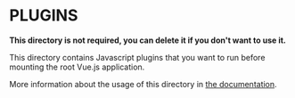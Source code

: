 # PLUGINS

**This directory is not required, you can delete it if you don't want to use it.**

This directory contains Javascript plugins that you want to run before mounting the root Vue.js application.

More information about the usage of this directory in [the documentation](https://nuxtjs.org/guide/plugins).

<!-- update: 2025-07-31T19:36:10.007944 -->

<!-- update: 2025-07-31T19:37:42.028926 -->

<!-- update: 2025-07-31T19:39:42.612734 -->

<!-- update: 2025-07-31T19:40:47.323301 -->

<!-- update: 2025-07-31T19:44:34.908279 -->

<!-- update: 2025-07-31T19:47:17.937175 -->

<!-- update: 2025-07-31T19:50:45.287177 -->

<!-- update: 2025-07-31T19:54:08.286758 -->

<!-- update: 2025-07-31T19:54:21.576733 -->
